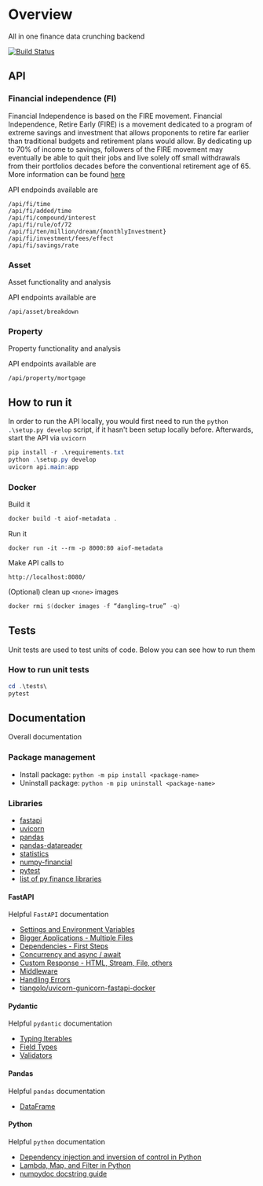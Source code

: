 # Overview

All in one finance data crunching backend

[![Build Status](https://gkamacharov.visualstudio.com/gkama-cicd/_apis/build/status/kamacharovs.aiof-metadata?branchName=master)](https://gkamacharov.visualstudio.com/gkama-cicd/_build/latest?definitionId=19&branchName=master)

## API

### Financial independence (FI)

Financial Independence is based on the FIRE movement. Financial Independence, Retire Early (FIRE) is a movement dedicated to a program of extreme savings and investment that allows proponents to retire far earlier than traditional budgets and retirement plans would allow. By dedicating up to 70% of income to savings, followers of the FIRE movement may eventually be able to quit their jobs and live solely off small withdrawals from their portfolios decades before the conventional retirement age of 65. More information can be found [here](https://www.investopedia.com/terms/f/financial-independence-retire-early-fire.asp)

API endpoinds available are

```text
/api/fi/time
/api/fi/added/time
/api/fi/compound/interest
/api/fi/rule/of/72
/api/fi/ten/million/dream/{monthlyInvestment}
/api/fi/investment/fees/effect
/api/fi/savings/rate
```

### Asset

Asset functionality and analysis

API endpoints available are

```text
/api/asset/breakdown
```

### Property

Property functionality and analysis

API endpoints available are

```text
/api/property/mortgage
```

## How to run it

In order to run the API locally, you would first need to run the `python .\setup.py develop` script, if it hasn't been setup locally before. Afterwards, start the API via `uvicorn`

```powershell
pip install -r .\requirements.txt
python .\setup.py develop
uvicorn api.main:app
```

### Docker

Build it

```powershell
docker build -t aiof-metadata .
```

Run it

```poershell
docker run -it --rm -p 8000:80 aiof-metadata
```

Make API calls to

```text
http://localhost:8080/
```

(Optional) clean up `<none>` images

```powershell
docker rmi $(docker images -f “dangling=true” -q)
```

## Tests

Unit tests are used to test units of code. Below you can see how to run them

### How to run unit tests

```powershell
cd .\tests\
pytest
```

## Documentation

Overall documentation

### Package management

- Install package: `python -m pip install <package-name>`
- Uninstall package: `python -m pip uninstall <package-name>`

### Libraries

- [fastapi](https://github.com/tiangolo/fastapi)
- [uvicorn](https://github.com/encode/uvicorn)
- [pandas](https://pandas.pydata.org/docs/reference/index.html)
- [pandas-datareader](https://pydata.github.io/pandas-datareader/stable/index.html)
- [statistics](https://docs.python.org/3/library/statistics.html)
- [numpy-financial](https://numpy.org/numpy-financial/latest/)
- [pytest](https://docs.pytest.org/en/stable/)
- [list of py finance libraries](https://github.com/wilsonfreitas/awesome-quant#python)

#### FastAPI

Helpful `FastAPI` documentation

- [Settings and Environment Variables](https://fastapi.tiangolo.com/advanced/settings/)
- [Bigger Applications - Multiple Files](https://fastapi.tiangolo.com/tutorial/bigger-applications/)
- [Dependencies - First Steps](https://fastapi.tiangolo.com/tutorial/dependencies/)
- [Concurrency and async / await](https://fastapi.tiangolo.com/async/)
- [Custom Response - HTML, Stream, File, others](https://fastapi.tiangolo.com/advanced/custom-response/)
- [Middleware](https://fastapi.tiangolo.com/tutorial/middleware/)
- [Handling Errors](https://fastapi.tiangolo.com/tutorial/handling-errors/)
- [tiangolo/uvicorn-gunicorn-fastapi-docker](https://github.com/tiangolo/uvicorn-gunicorn-fastapi-docker)

#### Pydantic

Helpful `pydantic` documentation

- [Typing Iterables](https://pydantic-docs.helpmanual.io/usage/types/#typing-iterables)
- [Field Types](https://pydantic-docs.helpmanual.io/usage/types/)
- [Validators](https://pydantic-docs.helpmanual.io/usage/validators/)

#### Pandas

Helpful `pandas` documentation

- [DataFrame](https://pandas.pydata.org/pandas-docs/stable/reference/frame.html)

#### Python

Helpful `python` documentation

- [Dependency injection and inversion of control in Python](http://python-dependency-injector.ets-labs.org/introduction/di_in_python.html)
- [Lambda, Map, and Filter in Python](https://medium.com/better-programming/lambda-map-and-filter-in-python-4935f248593)
- [numpydoc docstring guide](https://numpydoc.readthedocs.io/en/latest/format.html#numpydoc-docstring-guide)
